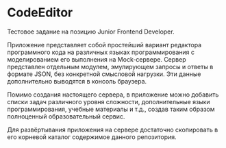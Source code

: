 # CodeEditor

Тестовое задание на позицию Junior Frontend Developer.

Приложение представляет собой простейший вариант редактора программного кода на различных языках программирования с моделированием его выполнения на Mock-сервере. Сервер представлен отдельным модулем, эмулирующем запросы и ответы в формате JSON, без конкретной смысловой нагрузки. Эти данные дополнительно выводятся в консоль браузера.

Помимо создания настоящего сервера, в приложение можно добавить списки задач различного уровня сложности, дополнительные языки программирования, учебные материалы и т.д., создав таким образом полноценный образовательный сервис.

Для развёртывания приложения на сервере достаточно скопировать в его корневой каталог содержимое данного репозитория.

